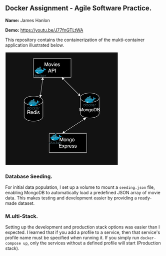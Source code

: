 ## Docker Assignment - Agile Software Practice.

__Name:__ James Hanlon

__Demo:__ https://youtu.be/J77fnGTLtWA

This repository contains the containerization of the mukti-container application illustrated below.

![](./images/arch.png)

### Database Seeding.

For initial data population, I set up a volume to mount a `seeding.json` file, enabling MongoDB to automatically load a predefined JSON array of movie data. This makes testing and development easier by providing a ready-made dataset.

### M.ulti-Stack.

Setting up the development and production stack options was easier than I expected. I learned that if you add a profile to a service, then that service's profile name must be specified when running it. If you simply run `docker-compose up`, only the services without a defined profile will start (Production stack).
